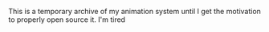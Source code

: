 This is a temporary archive of my animation system until I get the motivation to properly open source it. I'm tired
